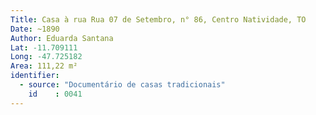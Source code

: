 ```yaml
---
Title: Casa à rua Rua 07 de Setembro, n° 86, Centro Natividade, TO
Date: ~1890
Author: Eduarda Santana
Lat: -11.709111
Long: -47.725182
Area: 111,22 m²
identifier:
  - source: "Documentário de casas tradicionais"
    id    : 0041
---
```

